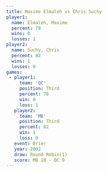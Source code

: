 ```yaml
---
title: Maxime Elmaleh vs Chris Suchy
player1:               
  name: Elmaleh, Maxime
  percent: 78          
  wins: 0              
  losses: 1            
player2:               
  name: Suchy, Chris   
  percent: 82          
  wins: 1              
  losses: 0            
games:
 - player1:         
     team: 'QC'     
     position: Third
     percent: 78    
     win: 0         
     loss: 1        
   player2:         
     team: 'MB'     
     position: Third
     percent: 82    
     win: 1         
     loss: 0        
   event: Brier        
   year: 2002          
   draw: Round Robin(1)
   score: MB 10 - QC 9 
---
```

